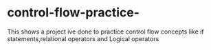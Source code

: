 # control-flow-practice-
This shows a project ive done to practice control flow concepts like if statements,relational operators and Logical operators

